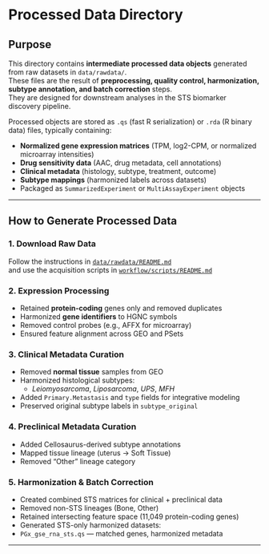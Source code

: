 # Processed Data Directory

## Purpose

This directory contains **intermediate processed data objects** generated from raw datasets in `data/rawdata/`.  
These files are the result of **preprocessing, quality control, harmonization, subtype annotation, and batch correction** steps.  
They are designed for downstream analyses in the STS biomarker discovery pipeline.

Processed objects are stored as `.qs` (fast R serialization) or `.rda` (R binary data) files, typically containing:
- **Normalized gene expression matrices** (TPM, log2-CPM, or normalized microarray intensities)
- **Drug sensitivity data** (AAC, drug metadata, cell annotations)
- **Clinical metadata** (histology, subtype, treatment, outcome)
- **Subtype mappings** (harmonized labels across datasets)
- Packaged as `SummarizedExperiment` or `MultiAssayExperiment` objects

---

## How to Generate Processed Data

### 1. Download Raw Data

Follow the instructions in [`data/rawdata/README.md`](data/rawdata/README.md)  
and use the acquisition scripts in [`workflow/scripts/README.md`](workflow/scripts/README.md) 


### 2. Expression Processing
- Retained **protein-coding** genes only and removed duplicates
- Harmonized **gene identifiers** to HGNC symbols
- Removed control probes (e.g., AFFX for microarray)
- Ensured feature alignment across GEO and PSets

### 3. Clinical Metadata Curation
- Removed **normal tissue** samples from GEO
- Harmonized histological subtypes:
  - *Leiomyosarcoma*, *Liposarcoma*, *UPS*, *MFH*
- Added `Primary.Metastasis` and `type` fields for integrative modeling
- Preserved original subtype labels in `subtype_original`

### 4. Preclinical Metadata Curation
- Added Cellosaurus-derived subtype annotations
- Mapped tissue lineage (uterus → Soft Tissue)
- Removed “Other” lineage category

### 5. Harmonization & Batch Correction
- Created combined STS matrices for clinical + preclinical data
- Removed non-STS lineages (Bone, Other)
- Retained intersecting feature space (11,049 protein-coding genes)
- Generated STS-only harmonized datasets:
- `PGx_gse_rna_sts.qs` — matched genes, harmonized metadata

---
